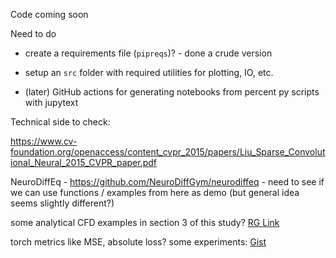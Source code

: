 Code coming soon

Need to do
- create a requirements file (`pipreqs`)? - done a crude version

- setup an `src` folder with required utilities for plotting, IO, etc.

- (later) GitHub actions for generating notebooks from percent py scripts with jupytext

Technical side to check:

https://www.cv-foundation.org/openaccess/content_cvpr_2015/papers/Liu_Sparse_Convolutional_Neural_2015_CVPR_paper.pdf

NeuroDiffEq - https://github.com/NeuroDiffGym/neurodiffeq - need to see if we can use functions / examples from here as demo (but general idea seems slightly different?)


some analytical CFD examples in section 3 of this study? [RG Link](https://www.researchgate.net/publication/338867908_Artificial_Neutral_Networks_ANNs_Applied_as_CFD_Optimization_Techniques)

torch metrics like MSE, absolute loss? some experiments: [Gist](https://gist.github.com/aniketjivani/231d63efee9308d8fc1fee7d1cd61bb6)